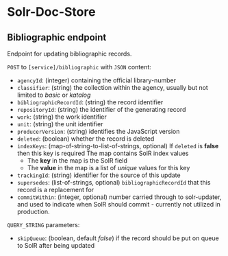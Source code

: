# Solr-Doc-Store

## Bibliographic endpoint

Endpoint for updating bibliographic records.

`POST` to `[service]/bibliographic` with `JSON` content:

* `agencyId`: (integer) containing the official library-number
* `classifier`: (string) the collection within the agency, usually but not limited to *basic* or *katalog*
* `bibliographicRecordId`: (string) the record identifier
* `repositoryId`: (string) the identifier of the generating record
* `work`: (string) the work identifier
* `unit`: (string) the unit identifier
* `producerVersion`: (string) identifies the JavaScript version
* `deleted`: (boolean) whether the record is deleted
* `indexKeys`: (map-of-string-to-list-of-strings, optional)
  If `deleted` is **false** then this key is required
  The map contains SolR index values
  * The **key** in the map is the SolR field
  * The **value** in the map is a list of *unique* values for this key
* `trackingId`: (string) identifier for the source of this update
* `supersedes`: (list-of-strings, optional) `bibliographicRecordId` that this record is a replacement for
* `commitWithin`: (integer, optional) number carried through to solr-updater, and used to indicate when SolR should commit - currently not utilized in production.

`QUERY_STRING` parameters:

* `skipQueue`: (boolean, default *false*) if the record should be put on queue to SolR after being updated
